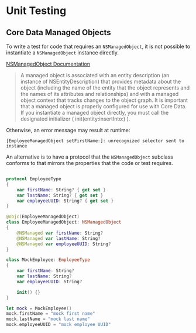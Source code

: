 # Unit Testing

## Core Data Managed Objects

To write a test for code that requires an `NSManagedObject`, it is not possible to instantiate a `NSManagedObject` instance directly.

[NSManagedObject Documentation][cd-1]
> A managed object is associated with an entity description (an instance of NSEntityDescription) that provides metadata about the object (including the name of the entity that the object represents and the names of its attributes and relationships) and with a managed object context that tracks changes to the object graph. It is important that a managed object is properly configured for use with Core Data. If you instantiate a managed object directly, you must call the designated initializer (
init(entity:insertInto:)
).

Otherwise, an error message may result at runtime:
```
[EmployeeManagedObject setFirstName:]: unrecognized selector sent to instance
```

An alternative is to have a protocol that the `NSManagedObject` subclass conforms to that mirrors the properties that the code or test requires.

```swift

protocol EmployeeType
{
    var firstName: String? { get set }
    var lastName: String? { get set }
    var employeeUUID: String? { get set }
}

@objc(EmployeeManagedObject)
class EmployeeManagedObject: NSManagedObject
{
    @NSManaged var firstName: String?
    @NSManaged var lastName: String?
    @NSManaged var employeeUUID: String?
}

class MockEmployee: EmployeeType
{
    var firstName: String?
    var lastName: String?
    var employeeUUID: String?

    init() {}
}

let mock = MockEmployee()
mock.firstName = "mock first name"
mock.lastName = "mock last name"
mock.employeeUUID = "mock employee UUID"

```

[cd-1]: https://developer.apple.com/documentation/coredata/nsmanagedobject